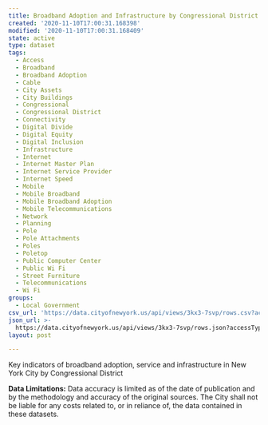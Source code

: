 ```yaml
---
title: Broadband Adoption and Infrastructure by Congressional District
created: '2020-11-10T17:00:31.168398'
modified: '2020-11-10T17:00:31.168409'
state: active
type: dataset
tags:
  - Access
  - Broadband
  - Broadband Adoption
  - Cable
  - City Assets
  - City Buildings
  - Congressional
  - Congressional District
  - Connectivity
  - Digital Divide
  - Digital Equity
  - Digital Inclusion
  - Infrastructure
  - Internet
  - Internet Master Plan
  - Internet Service Provider
  - Internet Speed
  - Mobile
  - Mobile Broadband
  - Mobile Broadband Adoption
  - Mobile Telecommunications
  - Network
  - Planning
  - Pole
  - Pole Attachments
  - Poles
  - Poletop
  - Public Computer Center
  - Public Wi Fi
  - Street Furniture
  - Telecommunications
  - Wi Fi
groups:
  - Local Government
csv_url: 'https://data.cityofnewyork.us/api/views/3kx3-7svp/rows.csv?accessType=DOWNLOAD'
json_url: >-
  https://data.cityofnewyork.us/api/views/3kx3-7svp/rows.json?accessType=DOWNLOAD
layout: post

---
```

Key indicators of broadband adoption, service and infrastructure in New York City by Congressional District</p>
<b>Data Limitations:</b> Data accuracy is limited as of the date of publication and by the methodology and accuracy of the original sources.  The City shall not be liable for any costs related to, or in reliance of, the data contained in these datasets.
